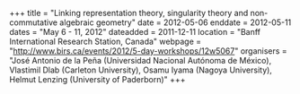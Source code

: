 +++
title = "Linking representation theory, singularity theory and non-commutative algebraic geometry"
date = 2012-05-06
enddate = 2012-05-11
dates = "May 6 - 11, 2012"
dateadded = 2011-12-11
location = "Banff International Research Station, Canada"
webpage = "http://www.birs.ca/events/2012/5-day-workshops/12w5067"
organisers = "José Antonio de la Peña (Universidad Nacional Autónoma de México), Vlastimil Dlab (Carleton University), Osamu Iyama (Nagoya University), Helmut Lenzing (University of Paderborn)"
+++
